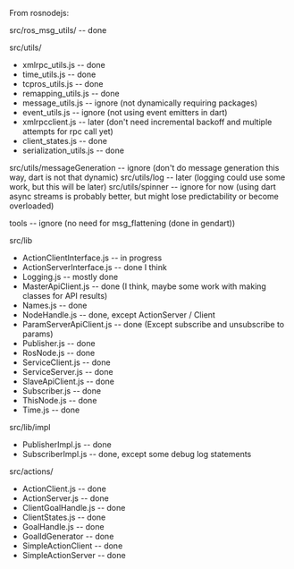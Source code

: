 From rosnodejs:

src/ros_msg_utils/ -- done

src/utils/
* xmlrpc_utils.js -- done
* time_utils.js -- done
* tcpros_utils.js -- done
* remapping_utils.js -- done
* message_utils.js -- ignore (not dynamically requiring packages)
* event_utils.js -- ignore (not using event emitters in dart)
* xmlrpcclient.js -- later (don't need incremental backoff and multiple attempts for rpc call yet)
* client_states.js -- done
* serialization_utils.js -- done
  
src/utils/messageGeneration -- ignore (don't do message generation this way, dart is not that dynamic)
src/utils/log -- later (logging could use some work, but this will be later)
src/utils/spinner -- ignore for now (using dart async streams is probably better, but might lose predictability or become overloaded)

tools -- ignore (no need for msg_flattening (done in gendart))

src/lib
* ActionClientInterface.js -- in progress
* ActionServerInterface.js -- done I think
* Logging.js -- mostly done
* MasterApiClient.js -- done (I think, maybe some work with making classes for API results)
* Names.js -- done
* NodeHandle.js -- done, except ActionServer / Client
* ParamServerApiClient.js -- done (Except subscribe and unsubscribe to params)
* Publisher.js -- done
* RosNode.js -- done
* ServiceClient.js -- done
* ServiceServer.js -- done
* SlaveApiClient.js -- done
* Subscriber.js -- done
* ThisNode.js -- done
* Time.js -- done

src/lib/impl
* PublisherImpl.js -- done
* SubscriberImpl.js -- done, except some debug log statements

src/actions/
* ActionClient.js -- done
* ActionServer.js -- done
* ClientGoalHandle.js -- done
* ClientStates.js -- done
* GoalHandle.js -- done
* GoalIdGenerator -- done
* SimpleActionClient -- done
* SimpleActionServer -- done